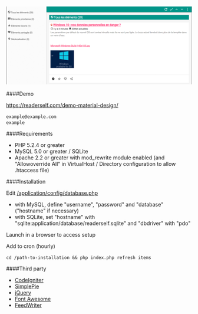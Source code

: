 ![Screenshot](medias/screenshot.png)

####Demo

https://readerself.com/demo-material-design/
```text
example@example.com
example
```

####Requirements
* PHP 5.2.4 or greater
* MySQL 5.0 or greater / SQLite
* Apache 2.2 or greater with mod_rewrite module enabled (and "Allowoverride All" in VirtualHost / Directory configuration to allow .htaccess file)

####Installation

Edit [/application/config/database.php](/application/config/database.php)
* with MySQL, define "username", "password" and "database" ("hostname" if necessary)
* with SQLite, set "hostname" with "sqlite:application/database/readerself.sqlite" and "dbdriver" with "pdo"

Launch in a browser to access setup

Add to cron (hourly)
```text
cd /path-to-installation && php index.php refresh items
```

####Third party

* [CodeIgniter](http://ellislab.com/codeigniter/)
* [SimplePie](http://simplepie.org)
* [jQuery](http://jquery.com/)
* [Font Awesome](http://fortawesome.github.io/Font-Awesome/)
* [FeedWriter](https://github.com/ajaxray/FeedWriter)
